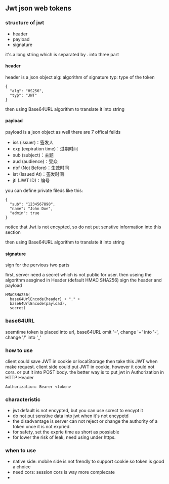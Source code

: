 ## Jwt  json web tokens



### structure of jwt
- header
- payload
- signature 

it's a long string which is separated by . into three part 


#### header 
header is a json object 
alg: algorithm of signature
typ: type of the token 
```
{
  "alg": "HS256",
  "typ": "JWT"
}
```
then using Base64URL algorithm to translate it into string 

#### payload 
payload is a json object as well
there are 7 offical feilds
- iss (issuer)：签发人
- exp (expiration time)：过期时间
- sub (subject)：主题
- aud (audience)：受众
- nbf (Not Before)：生效时间
- iat (Issued At)：签发时间
- jti (JWT ID)：编号

you can define private fileds like this: 
```
{
  "sub": "1234567890",
  "name": "John Doe",
  "admin": true
}
```
notice that Jwt is not encypted, so do not put senstive information into this section

then using Base64URL algorithm to translate it into string 

#### signature 
sign for the pervious two parts 

first, server need a secret which is not public for user.
then useing the algorithm assgined in Header (default HMAC SHA256) sign the header and payload 

```
HMACSHA256(
  base64UrlEncode(header) + "." +
  base64UrlEncode(payload),
  secret)
```

### base64URL 
soemtime token is placed into url, base64URL omit '=', change '+' into '-', change '/' into '_'

### how to use 
client could save JWT in cookie or localStorage
then take this JWT when make request.
client side could put JWT in cookie, however it could not cors.
or put it into POST body.
the better way is to put jwt in Authorization in HTTP Header
```
Authorization: Bearer <token>
```

### characteristic 
- jwt default is not encypted, but you can use screct to encypt it 
- do not put senstive data into jwt when it's not encypetd 
- the disadvantage is server can not reject or change the authority of a token once it is not expried. 
- for safety, set the exprie time as short as possiable 
- for lower the risk of leak, need using under https.



### when to use 
- native side:  mobile side is not frendly to support cookie so token is good a choice
- need cors: session cors is way more complecate
- 
